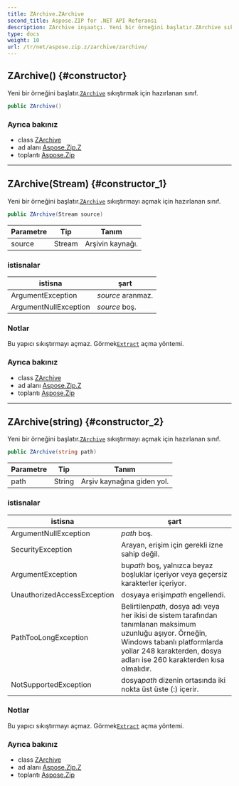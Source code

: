 ```yaml
---
title: ZArchive.ZArchive
second_title: Aspose.ZIP for .NET API Referansı
description: ZArchive inşaatçı. Yeni bir örneğini başlatır.ZArchive sıkıştırmak için hazırlanan sınıf.
type: docs
weight: 10
url: /tr/net/aspose.zip.z/zarchive/zarchive/
---
```

## ZArchive() {#constructor}

Yeni bir örneğini başlatır.[`ZArchive`](../) sıkıştırmak için hazırlanan sınıf.

```csharp
public ZArchive()
```

### Ayrıca bakınız

* class [ZArchive](../)
* ad alanı [Aspose.Zip.Z](../../zarchive/)
* toplantı [Aspose.Zip](../../../)

---

## ZArchive(Stream) {#constructor_1}

Yeni bir örneğini başlatır.[`ZArchive`](../) sıkıştırmayı açmak için hazırlanan sınıf.

```csharp
public ZArchive(Stream source)
```

| Parametre | Tip | Tanım |
| --- | --- | --- |
| source | Stream | Arşivin kaynağı. |

### istisnalar

| istisna | şart |
| --- | --- |
| ArgumentException | *source* aranmaz. |
| ArgumentNullException | *source* boş. |

### Notlar

Bu yapıcı sıkıştırmayı açmaz. Görmek[`Extract`](../extract/) açma yöntemi.

### Ayrıca bakınız

* class [ZArchive](../)
* ad alanı [Aspose.Zip.Z](../../zarchive/)
* toplantı [Aspose.Zip](../../../)

---

## ZArchive(string) {#constructor_2}

Yeni bir örneğini başlatır.[`ZArchive`](../) sıkıştırmayı açmak için hazırlanan sınıf.

```csharp
public ZArchive(string path)
```

| Parametre | Tip | Tanım |
| --- | --- | --- |
| path | String | Arşiv kaynağına giden yol. |

### istisnalar

| istisna | şart |
| --- | --- |
| ArgumentNullException | *path* boş. |
| SecurityException | Arayan, erişim için gerekli izne sahip değil. |
| ArgumentException | bu*path* boş, yalnızca beyaz boşluklar içeriyor veya geçersiz karakterler içeriyor. |
| UnauthorizedAccessException | dosyaya erişim*path* engellendi. |
| PathTooLongException | Belirtilen*path*, dosya adı veya her ikisi de sistem tarafından tanımlanan maksimum uzunluğu aşıyor. Örneğin, Windows tabanlı platformlarda yollar 248 karakterden, dosya adları ise 260 karakterden kısa olmalıdır. |
| NotSupportedException | dosya*path* dizenin ortasında iki nokta üst üste (:) içerir. |

### Notlar

Bu yapıcı sıkıştırmayı açmaz. Görmek[`Extract`](../extract/) açma yöntemi.

### Ayrıca bakınız

* class [ZArchive](../)
* ad alanı [Aspose.Zip.Z](../../zarchive/)
* toplantı [Aspose.Zip](../../../)


